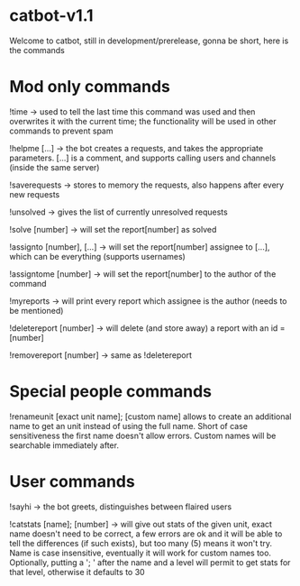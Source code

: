 # catbot-v1.1
Welcome to catbot, still in development/prerelease, gonna be short, here is the commands
# Mod only commands

!time -> used to tell the last time this command was used and then overwrites it with the current time; the functionality will be used in other commands to prevent spam

!helpme [...] -> the bot creates a requests, and takes the appropriate parameters. [...] is a comment, and supports calling users and channels (inside the same server)

!saverequests -> stores to memory the requests, also happens after every new requests

!unsolved -> gives the list of currently unresolved requests

!solve [number] -> will set the report[number] as solved

!assignto [number], [...] -> will set the report[number] assignee to [...], which can be everything (supports usernames)

!assigntome [number] -> will set the report[number] to the author of the command

!myreports -> will print every report which assignee is the author (needs to be mentioned)

!deletereport [number] -> will delete (and store away) a report with an id = [number]

!removereport [number] -> same as !deletereport

# Special people commands

!renameunit [exact unit name]; [custom name] allows to create an additional name to get an unit instead of using the full name. Short of case sensitiveness the first name doesn't allow errors. Custom names will be searchable immediately after.

# User commands

!sayhi -> the bot greets, distinguishes between flaired users

!catstats [name]; [number] -> will give out stats of the given unit, exact name doesn't need to be correct, a few errors are ok and it will be able to tell the differences (if such exists), but too many (5) means it won't try. Name is case insensitive, eventually it will work for custom names too. Optionally, putting a '; ' after the name and a level will permit to get stats for that level, otherwise it defaults to 30


